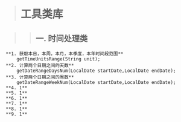 ># 工具类库

>>## 一. 时间处理类
    **1. 获取本日，本周，本月，本季度，本年时间段范围**
        getTimeUnitsRange(String unit); 
    **2. 计算两个日期之间的天数**
        getDateRangeDaysNum(LocalDate startDate,LocalDate endDate);
    **3. 计算两个日期之间的周数**
        getDateRangeWeekNum(LocalDate startDate,LocalDate endDate);
    **4. 1**
    **5. 1**
    **6. 1**
    **7. 1**
    **8. 1**
    **9. 1**